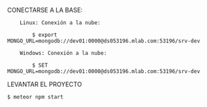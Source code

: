 ﻿
CONECTARSE A LA BASE:
    
        Linux: Conexión a la nube:
        
            $ export MONGO_URL=mongodb://dev01:0000@ds053196.mlab.com:53196/srv-dev
            
        Windows: Conexión a la nube:
        
            $ SET MONGO_URL=mongodb://dev01:0000@ds053196.mlab.com:53196/srv-dev
            
LEVANTAR EL PROYECTO

    $ meteor npm start